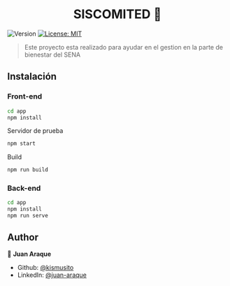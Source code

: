 <h1 align="center">SISCOMITED 👋</h1>
<p>
  <img alt="Version" src="https://img.shields.io/badge/version-1.0.0-blue.svg?cacheSeconds=2592000" />
  <a href="#" target="_blank">
    <img alt="License: MIT" src="https://img.shields.io/badge/License-MIT-yellow.svg" />
  </a>
</p>

> Este proyecto esta realizado para ayudar en el gestion en la parte de bienestar del SENA

## Instalación

### Front-end

```sh
cd app
npm install
```

Servidor de prueba
```sh
npm start
```

Build
```sh
npm run build
```

##### 

### Back-end

```sh
cd app
npm install
npm run serve
```

## Author

👤 **Juan Araque**

* Github: [@kismusito](https://github.com/kismusito)
* LinkedIn: [@juan-araque](https://linkedin.com/in/juan-araque)
